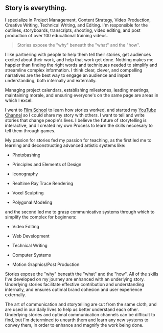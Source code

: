 ## Story is everything.  

I specialize in Project Management, Content Strategy, Video Production, Creative Writing, Technical Writing, and Editing. I'm responsible for the outlines, storyboards, transcripts, shooting, video editing, and post production of over 100 educational training videos. 

>Stories expose the "why" beneath the "what" and the "how".  

I like partnering with people to help them tell their stories, get audiences excited about their work, and help that work get done. Nothing makes me happier than finding the right words and techniques needed to simplify and streamline complex information. I think clear, clever, and compelling narratives are the best way to engage an audience and impart understanding, both internally and externally. 

Managing project calendars, establishing milestones, leading meetings, maintaining morale, and ensuring everyone's on the same page are areas in which I excel. 

I went to [Film School](https://www.biola.edu/film) to learn how stories worked, and started my [YouTube Channel](https://www.youtube.com/embodiedjosh) so I could share my story with others. I want to tell and write stories that change people's lives. I believe the future of storytelling is interactive, and I created my own Process to learn the skills neccesary to tell them through games.  

  
My passion for stories fed my passion for teaching, as the first led me to learning and deconstructing advanced artistic systems like: 

* Photobashing 

* Principles and Elements of Design

* Iconography 

* Realtime Ray Trace Rendering  

* Voxel Sculpting  

* Polygonal Modeling 

  

and the second led me to grasp communicative systems through which to simplify the complex for beginners:  

* Video Editing 

* Web Development 

* Technical Writing 

* Computer Systems 

* Motion Graphics/Post Production  

  

Stories expose the "why" beneath the "what" and the "how". All of the skills I've developed on my journey are enhanced with an underlying story. Underlying stories facilitate effective contribution and understanding internally, and ensures optimal brand cohesion and user experience externally.  

  
The art of communication and storytelling are cut from the same cloth, and are used in our daily lives to help us better understand each other. Underlying stories and optimal communication channels can be difficult to find, but I'm determined to unearth them and learn any new systems to convey them, in order to enhance and magnify the work being done. 
